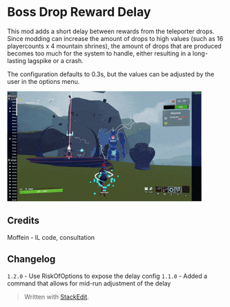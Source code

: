 ﻿# Boss Drop Reward Delay

This mod adds a short delay between rewards from the teleporter drops. Since modding can increase the amount of drops to high values (such as 16 playercounts x 4 mountain shrines), the amount of drops that are produced becomes too much for the system to handle, either resulting in a long-lasting lagspike or a crash.

The configuration defaults to 0.3s, but the values can be adjusted by the user in the options menu.


![preview](https://raw.githubusercontent.com/DestroyedClone/PoseHelper/master/MountainShrineRewardFix/preview.gif)

## Credits
Moffein - IL code, consultation

## Changelog
`1.2.0` - Use RiskOfOptions to expose the delay config
`1.1.0` - Added a command that allows for mid-run adjustment of the delay

> Written with [StackEdit](https://stackedit.io/).